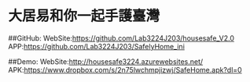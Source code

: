 # 大居易和你一起手護臺灣

##GitHub:
WebSite:https://github.com/Lab3224J203/housesafe_V2.0   <br>
APP:https://github.com/Lab3224J203/SafelyHome_ini   <br>

##Demo:
WebSite:http://housesafe3224.azurewebsites.net/ <br>
APK:https://www.dropbox.com/s/2n75lwchmpjizwj/SafeHome.apk?dl=0 <br>
